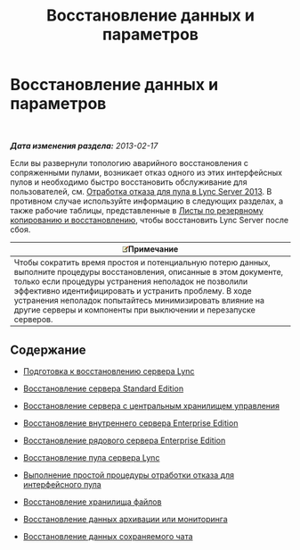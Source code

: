 ﻿---
title: Восстановление данных и параметров
TOCTitle: Восстановление данных и параметров
ms:assetid: b07f5dd7-7bed-4819-8cb5-617f5acd478e
ms:mtpsurl: https://technet.microsoft.com/ru-ru/library/Hh202185(v=OCS.15)
ms:contentKeyID: 52058300
ms.date: 05/19/2016
mtps_version: v=OCS.15
ms.translationtype: HT
---

# Восстановление данных и параметров

 

_**Дата изменения раздела:** 2013-02-17_

Если вы развернули топологию аварийного восстановления с сопряженными пулами, возникает отказ одного из этих интерфейсных пулов и необходимо быстро восстановить обслуживание для пользователей, см. [Отработка отказа для пула в Lync Server 2013](lync-server-2013-failing-over-a-pool.md). В противном случае используйте информацию в следующих разделах, а также рабочие таблицы, представленные в [Листы по резервному копированию и восстановлению](lync-server-2013-backup-and-restoration-worksheets.md), чтобы восстановить Lync Server после сбоя.

<table>
<thead>
<tr class="header">
<th><img src="images/Gg398412.note(OCS.15).gif" title="note" alt="note" />Примечание</th>
</tr>
</thead>
<tbody>
<tr class="odd">
<td>Чтобы сократить время простоя и потенциальную потерю данных, выполните процедуры восстановления, описанные в этом документе, только если процедуры устранения неполадок не позволили эффективно идентифицировать и устранить проблему. В ходе устранения неполадок попытайтесь минимизировать влияние на другие серверы и компоненты при выключении и перезапуске серверов.</td>
</tr>
</tbody>
</table>


## Содержание

  - [Подготовка к восстановлению сервера Lync](lync-server-2013-preparing-to-restore-lync-server.md)

  - [Восстановление сервера Standard Edition](lync-server-2013-restoring-a-standard-edition-server.md)

  - [Восстановление сервера с центральным хранилищем управления](lync-server-2013-restoring-the-server-hosting-the-central-management-store.md)

  - [Восстановление внутреннего сервера Enterprise Edition](lync-server-2013-restoring-an-enterprise-edition-back-end-server.md)

  - [Восстановление рядового сервера Enterprise Edition](lync-server-2013-restoring-an-enterprise-edition-member-server.md)

  - [Восстановление пула сервера Lync](lync-server-2013-restoring-a-lync-server-pool.md)

  - [Выполнение простой процедуры отработки отказа для интерфейсного пула](lync-server-2013-performing-an-abc-front-end-pool-failover.md)

  - [Восстановление хранилища файлов](lync-server-2013-restoring-a-file-store.md)

  - [Восстановление данных архивации или мониторинга](lync-server-2013-restoring-monitoring-or-archiving-data.md)

  - [Восстановление данных сохраняемого чата](lync-server-2013-restoring-persistent-chat-data.md)

